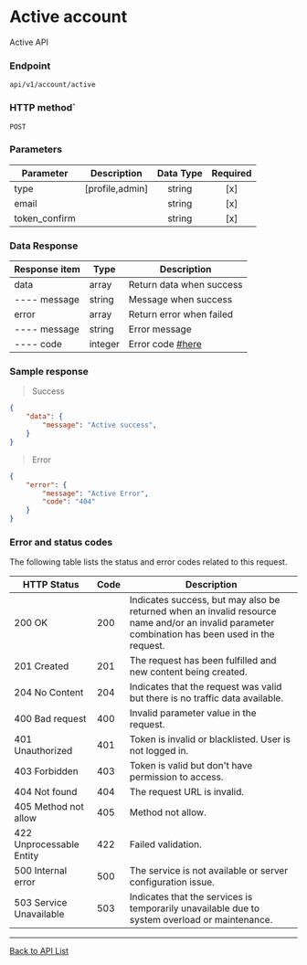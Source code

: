 # Active account

Active API

### Endpoint

`api/v1/account/active`

### HTTP method`

`POST`

### Parameters

| Parameter        | Description                                         | Data Type | Required |
| -----------      | ----------------------------------------------------| :-------: | :------: |
| type             | [profile,admin]                                     |  string   |   [x]    |
| email            |                                                     |  string   |   [x]    |
| token_confirm    |                                                     |  string   |   [x]    |

### Data Response

| Response item | Type    | Description                                  |
| ------------- | ------- | -------------------------------------------- |
| data          | array   | Return data when success                     |
| ---- message  | string  | Message when success                         |
| error         | array   | Return error when failed                     |
| ---- message  | string  | Error message                                |
| ---- code     | integer | Error code  [#here](#error-and-status-codes) |


### Sample response

> Success

```json
{
    "data": {
        "message": "Active success",
    }
}
```

> Error

```json
{
    "error": {
        "message": "Active Error",
        "code": "404"
    }
}
```

### Error and status codes

The following table lists the status and error codes related to this request.

| HTTP Status              | Code | Description                                                  |
| ------------------------ | ---- | ------------------------------------------------------------ |
| 200 OK                   | 200  | Indicates success, but may also be returned when an invalid resource name and/or an invalid parameter combination has been used in the request. |
| 201 Created              | 201  | The request has been fulfilled and new content   being created. |
| 204 No Content           | 204  | Indicates that the request was valid but there   is no traffic data available. |
| 400 Bad request          | 400  | Invalid parameter value in the request.                      |
| 401 Unauthorized         | 401  | Token is invalid or blacklisted. User is not   logged in.    |
| 403 Forbidden            | 403  | Token is valid but don't have permission to   access.        |
| 404 Not found            | 404  | The request URL is invalid.                                  |
| 405 Method not allow     | 405  | Method not allow.                                            |
| 422 Unprocessable Entity | 422  | Failed validation.                                           |
| 500 Internal error       | 500  | The service is not available or server   configuration issue. |
| 503 Service Unavailable  | 503  | Indicates that the services is temporarily   unavailable due to system overload or maintenance. |

------

[Back to API List](README.md)